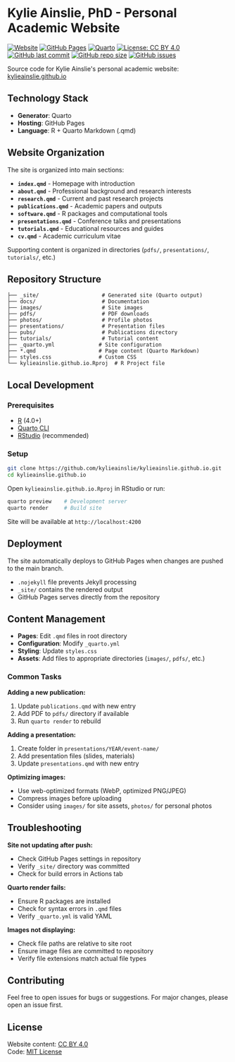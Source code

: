 # Kylie Ainslie, PhD - Personal Academic Website

[![Website](https://img.shields.io/website?url=https%3A%2F%2Fkylieainslie.github.io)](https://kylieainslie.github.io)
[![GitHub Pages](https://img.shields.io/badge/Deployed%20with-GitHub%20Pages-blue)](https://pages.github.com/)
[![Quarto](https://img.shields.io/badge/Made%20with-Quarto-blue)](https://quarto.org)
[![License: CC BY 4.0](https://img.shields.io/badge/License-CC%20BY%204.0-lightgrey.svg)](https://creativecommons.org/licenses/by/4.0/)
[![GitHub last commit](https://img.shields.io/github/last-commit/kylieainslie/kylieainslie.github.io)](https://github.com/kylieainslie/kylieainslie.github.io/commits/main)
[![GitHub repo size](https://img.shields.io/github/repo-size/kylieainslie/kylieainslie.github.io)](https://github.com/kylieainslie/kylieainslie.github.io)
[![GitHub issues](https://img.shields.io/github/issues/kylieainslie/kylieainslie.github.io)](https://github.com/kylieainslie/kylieainslie.github.io/issues)

Source code for Kylie Ainslie's personal academic website: [kylieainslie.github.io](https://kylieainslie.github.io)

## Technology Stack

- **Generator**: Quarto
- **Hosting**: GitHub Pages
- **Language**: R + Quarto Markdown (.qmd)

## Website Organization

The site is organized into main sections:

- **`index.qmd`** - Homepage with introduction
- **`about.qmd`** - Professional background and research interests  
- **`research.qmd`** - Current and past research projects
- **`publications.qmd`** - Academic papers and outputs
- **`software.qmd`** - R packages and computational tools
- **`presentations.qmd`** - Conference talks and presentations
- **`tutorials.qmd`** - Educational resources and guides
- **`cv.qmd`** - Academic curriculum vitae

Supporting content is organized in directories (`pdfs/`, `presentations/`, `tutorials/`, etc.)

## Repository Structure

```
├── _site/                    # Generated site (Quarto output)
├── docs/                     # Documentation
├── images/                   # Site images
├── pdfs/                     # PDF downloads
├── photos/                   # Profile photos
├── presentations/            # Presentation files
├── pubs/                     # Publications directory
├── tutorials/                # Tutorial content
├── _quarto.yml              # Site configuration
├── *.qmd                    # Page content (Quarto Markdown)
├── styles.css               # Custom CSS
└── kylieainslie.github.io.Rproj  # R Project file
```

## Local Development

### Prerequisites
- [R](https://www.r-project.org/) (4.0+)
- [Quarto CLI](https://quarto.org/docs/get-started/)
- [RStudio](https://rstudio.com/) (recommended)

### Setup
```bash
git clone https://github.com/kylieainslie/kylieainslie.github.io.git
cd kylieainslie.github.io
```

Open `kylieainslie.github.io.Rproj` in RStudio or run:

```bash
quarto preview    # Development server
quarto render     # Build site
```

Site will be available at `http://localhost:4200`

## Deployment

The site automatically deploys to GitHub Pages when changes are pushed to the main branch. 

- `.nojekyll` file prevents Jekyll processing
- `_site/` contains the rendered output
- GitHub Pages serves directly from the repository

## Content Management

- **Pages**: Edit `.qmd` files in root directory
- **Configuration**: Modify `_quarto.yml`
- **Styling**: Update `styles.css`
- **Assets**: Add files to appropriate directories (`images/`, `pdfs/`, etc.)

### Common Tasks

**Adding a new publication:**
1. Update `publications.qmd` with new entry
2. Add PDF to `pdfs/` directory if available
3. Run `quarto render` to rebuild

**Adding a presentation:**
1. Create folder in `presentations/YEAR/event-name/`
2. Add presentation files (slides, materials)
3. Update `presentations.qmd` with new entry

**Optimizing images:**
- Use web-optimized formats (WebP, optimized PNG/JPEG)
- Compress images before uploading
- Consider using `images/` for site assets, `photos/` for personal photos

## Troubleshooting

**Site not updating after push:**
- Check GitHub Pages settings in repository
- Verify `_site/` directory was committed
- Check for build errors in Actions tab

**Quarto render fails:**
- Ensure R packages are installed
- Check for syntax errors in `.qmd` files
- Verify `_quarto.yml` is valid YAML

**Images not displaying:**
- Check file paths are relative to site root
- Ensure image files are committed to repository
- Verify file extensions match actual file types

## Contributing

Feel free to open issues for bugs or suggestions. For major changes, please open an issue first.

## License

Website content: [CC BY 4.0](https://creativecommons.org/licenses/by/4.0/)  
Code: [MIT License](LICENSE)
